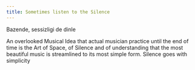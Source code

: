 ```yaml
---
title: Sometimes listen to the Silence 
---
```


Bazende, sessizligi de dinle



An overlooked Musical Idea that actual musician practice until the end of time is the Art of Space, of Silence and of understanding that the most beautiful music is streamlined to its most simple form. 
Silence goes with simplicity
